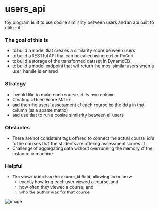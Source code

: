 # users_api
toy program built to use cosine similarity between users and an api built to utilize it


### The goal of this is 

- to build a model that creates a similarity score between users
- to build a RESTful API that can be called using curl or PyCurl
- to build a storage of the transformed dataset in DynamoDB
- to build a model endpoint that will return the most similar users when a user_handle is entered

### Strategy

- I would like to make each course_id its own column
 - Creating a User-Score Matrix
- and then the users' assessment of each course be the data in that column (as a sparse matrix)
- and use that to run a cosine similarity between all users

### Obstacles
- There are not consistent tags offered to connect the actual course_id's to the courses that the students are offering assessment scores of
- Challenge of aggregating data without overrunning the memory of the instance or machine

### Helpful
- The views table has the course_id field, allowing us to know 
    - exactly how long each user viewed a course, and 
    - how often they viewed a course, and 
    - who the author was for that course



![image](https://user-images.githubusercontent.com/28716728/137602995-7f8f9a2f-54e8-4bd6-b6f8-15514cbc37d3.png)

